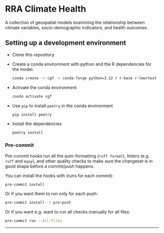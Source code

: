 # RRA Climate Health

A collection of geospatial models examining the relationship between climate variables,
socio-demographic indicators, and health outcomes.

## Setting up a development environment

* Clone this repository
* Create a conda environment with python and the R dependencies for the model.

    ```sh
    conda create -n cgf -c conda-forge python=3.12 r r-base r-lmertest r-emmeans
    ```

* Activate the conda environment

    ```sh
    conda activate cgf
    ```

* Use `pip` to install `poetry` in the conda environment

    ```sh
    pip install poetry
    ```

* Install the dependencies

    ```sh
    poetry install
    ```

### Pre-commit

Pre-commit hooks run all the auto-formatting (`ruff format`), linters (e.g. `ruff` and `mypy`), and other quality
 checks to make sure the changeset is in good shape before a commit/push happens.

You can install the hooks with (runs for each commit):

```sh
pre-commit install
```

Or if you want them to run only for each push:

```sh
pre-commit install -t pre-push
```

Or if you want e.g. want to run all checks manually for all files:

```sh
pre-commit run --all-files
```

---
